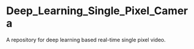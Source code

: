 # Deep_Learning_Single_Pixel_Camera
A repository for deep learning based real-time single pixel video.
